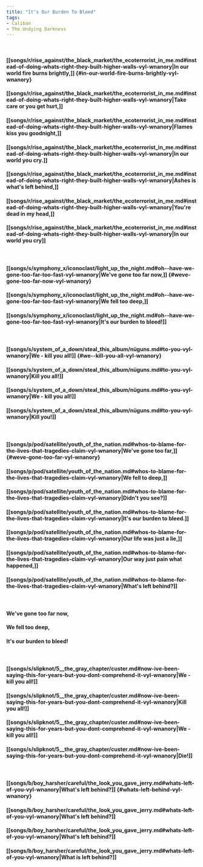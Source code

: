 ```yaml
---
title: "It’s Our Burden To Bleed"
tags:
- Caliban
- The Undying Darkness
---
```

&nbsp;
#### [[songs/r/rise_against/the_black_market/the_ecoterrorist_in_me.md#instead-of-doing-whats-right-they-built-higher-walls-vyl-wnanory|In our world fire burns brightly,]] {#in-our-world-fire-burns-brightly-vyl-wnanory}
#### [[songs/r/rise_against/the_black_market/the_ecoterrorist_in_me.md#instead-of-doing-whats-right-they-built-higher-walls-vyl-wnanory|Take care or you get hurt,]]
#### [[songs/r/rise_against/the_black_market/the_ecoterrorist_in_me.md#instead-of-doing-whats-right-they-built-higher-walls-vyl-wnanory|Flames kiss you goodnight,]]
#### [[songs/r/rise_against/the_black_market/the_ecoterrorist_in_me.md#instead-of-doing-whats-right-they-built-higher-walls-vyl-wnanory|In our world you cry.]]
#### [[songs/r/rise_against/the_black_market/the_ecoterrorist_in_me.md#instead-of-doing-whats-right-they-built-higher-walls-vyl-wnanory|Ashes is what's left behind,]]
#### [[songs/r/rise_against/the_black_market/the_ecoterrorist_in_me.md#instead-of-doing-whats-right-they-built-higher-walls-vyl-wnanory|You're dead in my head,]]
#### [[songs/r/rise_against/the_black_market/the_ecoterrorist_in_me.md#instead-of-doing-whats-right-they-built-higher-walls-vyl-wnanory|In our world you cry]]
&nbsp;
#### [[songs/s/symphony_x/iconoclast/light_up_the_night.md#oh--have-we-gone-too-far-too-fast-vyl-wnanory|We've gone too far now,]] {#weve-gone-too-far-now-vyl-wnanory}
#### [[songs/s/symphony_x/iconoclast/light_up_the_night.md#oh--have-we-gone-too-far-too-fast-vyl-wnanory|We fell too deep,]]
#### [[songs/s/symphony_x/iconoclast/light_up_the_night.md#oh--have-we-gone-too-far-too-fast-vyl-wnanory|It's our burden to bleed!]]
&nbsp;
#### [[songs/s/system_of_a_down/steal_this_album/nüguns.md#to-you-vyl-wnanory|We - kill you all!]] {#we--kill-you-all-vyl-wnanory}
#### [[songs/s/system_of_a_down/steal_this_album/nüguns.md#to-you-vyl-wnanory|Kill you all!]]
#### [[songs/s/system_of_a_down/steal_this_album/nüguns.md#to-you-vyl-wnanory|We - kill you all!]]
#### [[songs/s/system_of_a_down/steal_this_album/nüguns.md#to-you-vyl-wnanory|Kill you!]]
&nbsp;
#### [[songs/p/pod/satellite/youth_of_the_nation.md#whos-to-blame-for-the-lives-that-tragedies-claim-vyl-wnanory|We've gone too far,]] {#weve-gone-too-far-vyl-wnanory}
#### [[songs/p/pod/satellite/youth_of_the_nation.md#whos-to-blame-for-the-lives-that-tragedies-claim-vyl-wnanory|We fell to deep,]]
#### [[songs/p/pod/satellite/youth_of_the_nation.md#whos-to-blame-for-the-lives-that-tragedies-claim-vyl-wnanory|Didn't you see?]]
#### [[songs/p/pod/satellite/youth_of_the_nation.md#whos-to-blame-for-the-lives-that-tragedies-claim-vyl-wnanory|It's our burden to bleed.]]
#### [[songs/p/pod/satellite/youth_of_the_nation.md#whos-to-blame-for-the-lives-that-tragedies-claim-vyl-wnanory|Our life was just a lie,]]
#### [[songs/p/pod/satellite/youth_of_the_nation.md#whos-to-blame-for-the-lives-that-tragedies-claim-vyl-wnanory|Our way just pain what happened,]]
#### [[songs/p/pod/satellite/youth_of_the_nation.md#whos-to-blame-for-the-lives-that-tragedies-claim-vyl-wnanory|What's left behind?]]
&nbsp;
#### We've gone too far now,
#### We fell too deep,
#### It's our burden to bleed!
&nbsp;
#### [[songs/s/slipknot/5__the_gray_chapter/custer.md#now-ive-been-saying-this-for-years-but-you-dont-comprehend-it-vyl-wnanory|We - kill you all!]]
#### [[songs/s/slipknot/5__the_gray_chapter/custer.md#now-ive-been-saying-this-for-years-but-you-dont-comprehend-it-vyl-wnanory|Kill you all!]]
#### [[songs/s/slipknot/5__the_gray_chapter/custer.md#now-ive-been-saying-this-for-years-but-you-dont-comprehend-it-vyl-wnanory|We - kill you all!]]
#### [[songs/s/slipknot/5__the_gray_chapter/custer.md#now-ive-been-saying-this-for-years-but-you-dont-comprehend-it-vyl-wnanory|Die!]]
&nbsp;
#### [[songs/b/boy_harsher/careful/the_look_you_gave_jerry.md#whats-left-of-you-vyl-wnanory|What's left behind?]] {#whats-left-behind-vyl-wnanory}
#### [[songs/b/boy_harsher/careful/the_look_you_gave_jerry.md#whats-left-of-you-vyl-wnanory|What's left behind?]]
#### [[songs/b/boy_harsher/careful/the_look_you_gave_jerry.md#whats-left-of-you-vyl-wnanory|What's left behind?]]
#### [[songs/b/boy_harsher/careful/the_look_you_gave_jerry.md#whats-left-of-you-vyl-wnanory|What is left  behind?]]
